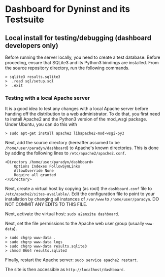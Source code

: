 # Dashboard for Dyninst and its Testsuite

## Local install for testing/debugging (dashboard developers only)

Before running the server locally, you need to create a test database. Before proceding, ensure that SQLite3 and its Python3 bindings are installed. From the source repository directory, run the following commands.

	> sqlite3 results.sqlite3
	>  .read sql/setup.sql
	>  .exit
 
### Testing with a local Apache server

It is a good idea to test any changes with a local Apache server before handing off the distribution to a web administrator. To do that, you first need to install Apache2 and the Python3 version of the mod_wsgi package. Under Ubuntu, you can do this with

	> sudo apt-get install apache2 libapache2-mod-wsgi-py3

Next, add the source directory (hereafter assumed to be `/home/user/paradyn/dashboard`) to Apache's known directories. This is done by adding the following lines to `/etc/apache2/apache2.conf`.

	<Directory /home/user/paradyn/dashboard>
		Options Indexes FollowSymLinks
		AllowOverride None
		Require all granted
	</Directory>

Next, create a virtual host by copying (as root) the `dashboard.conf` file to `/etc/apache2/sites-available/`. Edit the configuration file to point to your installation by changing all instances of `/var/www` to `/home/user/paradyn`. DO NOT COMMIT ANY EDITS TO THIS FILE.

Next, activate the virtual host: `sudo a2ensite dashboard`.

Next, set the file permissions to the Apache web user group (usually `www-data`).

	> sudo chgrp www-data .
	> sudo chgrp www-data logs
	> sudo chgrp www-data results.sqlite3
	> chmod 0664 results.sqlite3

Finally, restart the Apache server: `sudo service apache2 restart`.

The site is then accessible as `http://localhost/dashboard`.
